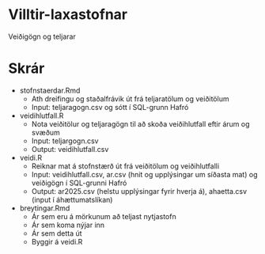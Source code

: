 # Villtir-laxastofnar
Veiðigögn og teljarar

# Skrár
* stofnstaerdar.Rmd
  * Ath dreifingu og staðalfrávik út frá teljaratölum og veiðitölum
  * Input: teljaragogn.csv og sótt í SQL-grunn Hafró
* veidihlutfall.R
  * Nota veiðitölur og teljaragögn til að skoða veiðihlutfall eftir árum og svæðum
  * Input: teljargogn.csv
  * Output: veidihlutfall.csv
* veidi.R
  * Reiknar mat á stofnstærð út frá veiðitölum og veiðihlutfalli
  * Input: veidihlutfall.csv, ar.csv (hnit og upplýsingar um síðasta mat) og veiðigögn í SQL-grunni Hafró
  * Output: ar2025.csv (helstu upplýsingar fyrir hverja á), ahaetta.csv (input í áhættumatslíkan)
* breytingar.Rmd
  * Ár sem eru á mörkunum að teljast nytjastofn
  * Ár sem koma nýjar inn
  * Ár sem detta út
  * Byggir á veidi.R
